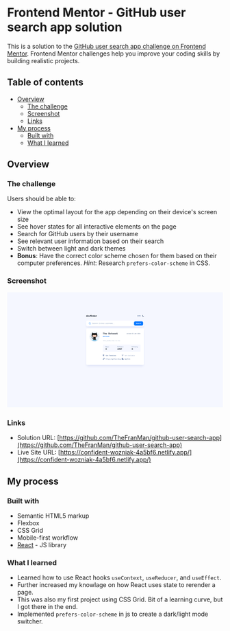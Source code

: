 # Frontend Mentor - GitHub user search app solution

This is a solution to the [GitHub user search app challenge on Frontend Mentor](https://www.frontendmentor.io/challenges/github-user-search-app-Q09YOgaH6). Frontend Mentor challenges help you improve your coding skills by building realistic projects.

## Table of contents

- [Overview](#overview)
  - [The challenge](#the-challenge)
  - [Screenshot](#screenshot)
  - [Links](#links)
- [My process](#my-process)
  - [Built with](#built-with)
  - [What I learned](#what-i-learned)

## Overview

### The challenge

Users should be able to:

- View the optimal layout for the app depending on their device's screen size
- See hover states for all interactive elements on the page
- Search for GitHub users by their username
- See relevant user information based on their search
- Switch between light and dark themes
- **Bonus**: Have the correct color scheme chosen for them based on their computer preferences. _Hint_: Research `prefers-color-scheme` in CSS.

### Screenshot

![](./screenshot.jpg)

### Links

- Solution URL: [https://github.com/TheFranMan/github-user-search-app](https://github.com/TheFranMan/github-user-search-app)
- Live Site URL: [https://confident-wozniak-4a5bf6.netlify.app/](https://confident-wozniak-4a5bf6.netlify.app/)

## My process

### Built with

- Semantic HTML5 markup
- Flexbox
- CSS Grid
- Mobile-first workflow
- [React](https://reactjs.org/) - JS library

### What I learned

   * Learned how to use React hooks `useContext`, `useReducer`, and `useEffect`.
   * Further increased my knowlage on how React uses state to rerender a page.
   * This was also my first project using CSS Grid. Bit of a learning curve, but I got there in the end.
   * Implemented `prefers-color-scheme` in js to create a dark/light mode switcher.
